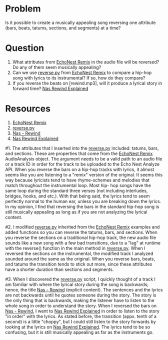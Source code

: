 # Problem
Is it possible to create a musically appealing song reversing one attribute (bars, beats, tatums, sections, and segments) at a time?

# Question
1. What attributes from [EchoNest Remix] in the audio file will be reversed? Do any of them seem musically appealing?
2. Can we use [reverse.py] from [EchoNest Remix] to compare a hip-hop song with lyrics to its instrumental? If so, how do they compare? 
3. If you reverse the beats on [rewind.mp3], will it produce a lyrical story in forward time? [Nas Rewind Explained]

# Resources
1. [EchoNest Remix]
2. [reverse.py]
3. [Nas - Rewind]
4. [Nas Rewind Explained]

#1. The attributes that I inserted into the [reverse.py] included: tatums, bars, and sections. These are properties that come from the
[EchoNest Remix] AudioAnalysis object. The argument needs to be a valid path to an audio file or a track ID in order for the track to be uploaded
to the Echo Nest Analyze API. When you reverse the bars on a hip-hop tracks with lyrics, it almost seems like you are listening to a "remix" version
of the original. It seems this way because lyricists tend to have rhyme-schemes and melodies that match throughout the instrumental loop. Most hip-
hop songs have the same loop during the standard three verses (not including interludes, bridges, hooks, and etc.). With that being said,
the lyrics tend to seem perfectly normal to the human ear, unless you are breaking down the lyrics. In my opinion, I find that reversing the bars
in the standard hip-hop song is still musically appealing as long as if you are not analyzing the lyrical content.

#2. I modified [reverse.py] inherited from the [EchoNest Remix] examples and added functions so you can reverse the tatums, bars, and sections. 
When you reverse the sections on a traditional hip-hop track, the new audio file sounds like a new song with a few bad transitions, due to a "lag"
at runtime with the reverse() function in the main method in [reverse.py]. When I reversed the sections on the instrumental, the modified track I 
analyzed sounded around the same as the original. When you reverse bars, beats, and tatums the transition tends to stick out more, since these
attributes have a shorter duration than sections and segments.

#3. When I discovered the [reverse.py] script, I quickly thought of a track I am familiar with where the lyrical story during the song is backwards;
hence, the title [Nas - Rewind] (explicit content). The sentences and the lyrics are not backwards until he quotes someone during the story. The story 
is the only thing that is backwards, making the listener have to listen to the whole song in order to understand the story. When I reversed the bars on 
[Nas - Rewind], I went to [Nas Rewind Explained] in order to listen to the story "in order" with the lyrics. As stated before, the transition (appx. 
tenth of a second) is a little "choppy", but I could still listen to the story forwards by looking at the lyrics on [Nas Rewind Explained]. The lyrics
tend to be so confusing, but it is still musically appealing as far as the instruments go.


[EchoNest Remix]: http://echonest.github.io/remix/apidocs/
[reverse.py]: https://github.com/echonest/remix/blob/master/examples/reverse/reverse.py
[Nas - Rewind]: https://www.youtube.com/watch?v=J3Sd2gDkSV8
[Nas Rewind Explained]: http://genius.com/Nas-rewind-lyrics

